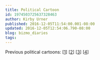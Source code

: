 ```yaml
---
title: Political Cartoon
id: 1974503725637328463
author: Kirby Urner
published: 2016-12-05T11:54:00.001-08:00
updated: 2016-12-05T12:54:06.790-08:00
blog: bizmo_diaries
tags: 
---
```


[](https://www.flickr.com/photos/kirbyurner/30621850134/in/dateposted-public/)

Previous political cartoons:
[[1](http://4dsolutions.net/mycartoons/cartoon1.html)] [[2](http://4dsolutions.net/mycartoons/cartoon2.html)] [[3](http://4dsolutions.net/mycartoons/cartoon3.html)] [[4](http://4dsolutions.net/mycartoons/cartoon4.html)]